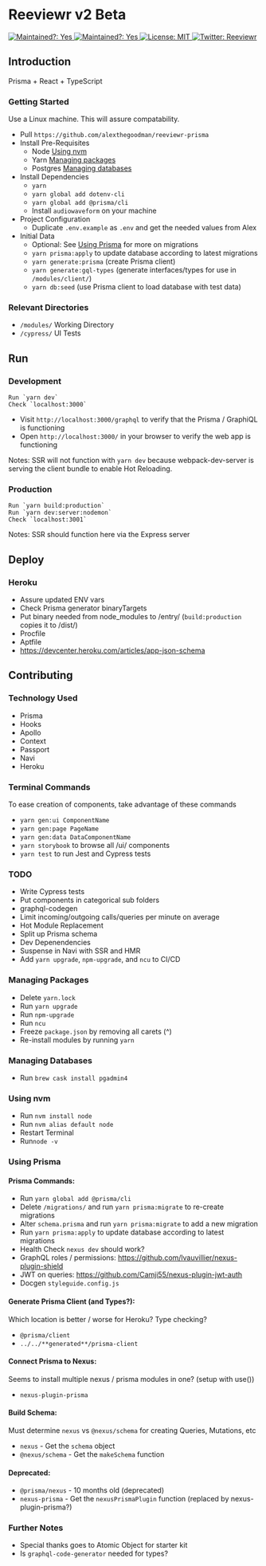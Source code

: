 # Reeviewr v2 Beta

<p>
<a href="https://app.circleci.com/pipelines/github/alexthegoodman/reeviewr-prisma">
<img alt="Maintained?: Yes" src="https://circleci.com/gh/alexthegoodman/reeviewr-prisma.svg?style=svg" target="_blank" />
</a>
<a href="https://github.com/alexthegoodman/reeviewr-prisma/graphs/commit-activity">
<img alt="Maintained?: Yes" src="https://img.shields.io/badge/Maintained%3F-Yes-success.svg" target="_blank" />
</a>
<a href="https://github.com/alexthegoodman/reeviewr-prisma/blob/master/LICENSE">
<img alt="License: MIT" src="https://img.shields.io/badge/License-MIT-yellow.svg" target="_blank" />
</a>
<a href="https://twitter.com/reeviewr">
<img alt="Twitter: Reeviewr" src="https://img.shields.io/twitter/follow/Reeviewr.svg?style=social" target="_blank" />
</a>
</p>

## Introduction

Prisma + React + TypeScript

### Getting Started

Use a Linux machine. This will assure compatability.

- Pull `https://github.com/alexthegoodman/reeviewr-prisma`
- Install Pre-Requisites
  - Node <a href="#using-nvm">Using nvm</a>
  - Yarn <a href="#managing-packages">Managing packages</a>
  - Postgres <a href="#managing-databases">Managing databases</a>
- Install Dependencies
  - `yarn`
  - `yarn global add dotenv-cli`
  - `yarn global add @prisma/cli`
  - Install `audiowaveform` on your machine
- Project Configuration
  - Duplicate `.env.example` as `.env` and get the needed values from Alex
- Initial Data
  - Optional: See <a href="#using-prisma">Using Prisma</a> for more on migrations
  - `yarn prisma:apply` to update database according to latest migrations
  - `yarn generate:prisma` (create Prisma client)
  - `yarn generate:gql-types` (generate interfaces/types for use in `/modules/client/`)
  - `yarn db:seed` (use Prisma client to load database with test data)

### Relevant Directories

- `/modules/` Working Directory
- `/cypress/` UI Tests

## Run

### Development

```
Run `yarn dev`
Check `localhost:3000`
```

- Visit `http://localhost:3000/graphql` to verify that the Prisma / GraphiQL is functioning
- Open `http://localhost:3000/` in your browser to verify the web app is functioning

Notes: SSR will not function with `yarn dev` because webpack-dev-server is serving the client bundle to enable Hot Reloading.

### Production

```
Run `yarn build:production`
Run `yarn dev:server:nodemon`
Check `localhost:3001`
```

Notes: SSR should function here via the Express server

## Deploy

### Heroku

- Assure updated ENV vars
- Check Prisma generator binaryTargets
- Put binary needed from node_modules to /entry/ (`build:production` copies it to /dist/)
- Procfile
- Aptfile
- https://devcenter.heroku.com/articles/app-json-schema

## Contributing

### Technology Used

- Prisma
- Hooks
- Apollo
- Context
- Passport
- Navi
- Heroku

### Terminal Commands

To ease creation of components, take advantage of these commands

- `yarn gen:ui ComponentName`
- `yarn gen:page PageName`
- `yarn gen:data DataComponentName`
- `yarn storybook` to browse all /ui/ components
- `yarn test` to run Jest and Cypress tests

### TODO

- Write Cypress tests
- Put components in categorical sub folders
- graphql-codegen
- Limit incoming/outgoing calls/queries per minute on average
- Hot Module Replacement
- Split up Prisma schema
- Dev Depenendencies
- Suspense in Navi with SSR and HMR
- Add `yarn upgrade`, `npm-upgrade`, and `ncu` to CI/CD

### Managing Packages

- Delete `yarn.lock`
- Run `yarn upgrade`
- Run `npm-upgrade`
- Run `ncu`
- Freeze `package.json` by removing all carets (^)
- Re-install modules by running `yarn`

### Managing Databases

- Run `brew cask install pgadmin4`

### Using nvm

- Run `nvm install node`
- Run `nvm alias default node`
- Restart Terminal
- Run`node -v`

### Using Prisma

#### Prisma Commands:

- Run `yarn global add @prisma/cli`
- Delete `/migrations/` and run `yarn prisma:migrate` to re-create migrations
- Alter `schema.prisma` and run `yarn prisma:migrate` to add a new migration
- Run `yarn prisma:apply` to update database according to latest migrations
- Health Check `nexus dev` should work?
- GraphQL roles / permissions: https://github.com/lvauvillier/nexus-plugin-shield
- JWT on queries: https://github.com/Camji55/nexus-plugin-jwt-auth
- Docgen `styleguide.config.js`

#### Generate Prisma Client (and Types?):

Which location is better / worse for Heroku? Type checking?

- `@prisma/client`
- `../../**generated**/prisma-client`

#### Connect Prisma to Nexus:

Seems to install multiple nexus / prisma modules in one? (setup with use())

- `nexus-plugin-prisma`

#### Build Schema:

Must determine `nexus` vs `@nexus/schema` for creating Queries, Mutations, etc

- `nexus` - Get the `schema` object
- `@nexus/schema` - Get the `makeSchema` function

#### Deprecated:

- `@prisma/nexus` - 10 months old (deprecated)
- `nexus-prisma` - Get the `nexusPrismaPlugin` function (replaced by nexus-plugin-prisma?)

### Further Notes

- Special thanks goes to Atomic Object for starter kit
- Is `graphql-code-generator` needed for types?
